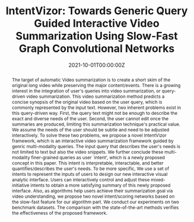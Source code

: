 ---
abstract: The target of automatic Video summarization is to create a short skim of the original long video while preserving the major content/events. There is a growing interest in the integration of user's queries into video summarization, or query-driven video summarization. This video summarization method predicts a concise synopsis of the original video based on the user query, which is commonly represented by the input text. However, two inherent problems exist in this query-driven way. First, the query text might not be enough to describe the exact and diverse needs of the user. Second, the user cannot edit once the summaries are produced, limiting this summarization technique's practical value. We assume the needs of the user should be subtle and need to be adjusted interactively. To solve these two problems, we propose a novel IntentVizor framework, which is an interactive video summarization framework guided by genric multi-modality queries. The input query that describes the user's needs is not limited to text but also the video snippets. We further conclude these multi-modality finer-grained queries as user `intent', which is a newly proposed concept in this paper. This intent is interpretable, interactable, and better quantifies/describes the user's needs. To be more specific, We use a set of intents to represent the inputs of users to design our new interactive visual analytic interface. Users can interactively control and adjust these mixed-initiative intents to obtain a more satisfying summary of this newly proposed interface. Also, as algorithms help users achieve their summarization goal via video understanding, we propose two novel intent/scoring networks based on the slow-fast feature for our algorithm part. We conduct our experiments on two benchmark datasets. The comparison with the state-of-the-art methods verifies the effectiveness of the proposed framework.

authors:
- admin
- Jianzhe Lin
- Claudio T. Silva
date: "2021-10-01T00:00:00Z"
doi: ""
featured: false
image:
  focal_point: ""
  preview_only: false
projects:
- c2smart-project
publication: "*IEEE/CVF Conference on Computer Vision and Pattern Recognition 2022*"
publication_short: "CVPR 2022"
publication_types:
- "3"
publishDate: "2021-09-20T00:00:00Z"
summary: The target of automatic Video summarization is to create a short skim of the original long video while preserving the major content/events...
tags:
- Video Summarization 
title: "IntentVizor: Towards Generic Query Guided Interactive Video Summarization Using Slow-Fast Graph Convolutional Networks"
url_code: https://github.com/jnzs1836/intent-vizor
url_pdf: https://arxiv.org/pdf/2109.14834.pdf
---